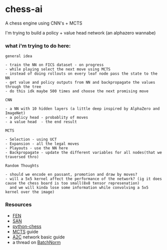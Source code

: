 # chess-ai

A chess engine using CNN's + MCTS

I'm trying to build a policy + value head network (an alphazero wannabe)

### what i'm trying to do here:

    general idea

    - train the NN on FICS dataset - on progress
    - while playing select the next move using MCTS
    - instead of doing rollouts on every leaf node pass the state to the NN
    - get value and policy outputs from NN and backpropagate the values through the tree
    - do this idk maybe 500 times and choose the next promising move

    CNN
    
    - a NN with 10 hidden layers (a little deep inspired by AlphaZero and ImageNet)
    - a policy head - probablity of moves
    - a value head  - the end result

    MCTS
    
    - Selection - using UCT
    - Expansion - all the legal moves
    - Playouts - use the NN here
    - Backpropagate - update the different variables for all nodes(that we traversed thro)

    Random Thoughts

    - should we encode en passant, promotion and draw by moves?
    - will a 5x5 kernel affect the performance of the network? (ig it does cause the chess board is too small(8x8 tensor represenation) 
      and we will kinda lose some information while convolving a 5x5 kernel over the image)

### Resources

- [FEN](https://www.chess.com/terms/fen-chess)
- [SAN](https://www.chessprogramming.org/Algebraic_Chess_Notation#Standard_Algebraic_Notation_.28SAN.29)
- [python-chess](https://python-chess.readthedocs.io/en/latest/core.html)
- [MCTS](https://int8.io/monte-carlo-tree-search-beginners-guide/) guide
- [A2C](https://www.datahubbs.com/two-headed-a2c-network-in-pytorch/) network basic guide
- a thread on [BatchNorm](https://www.reddit.com/r/MachineLearning/comments/67gonq/d_batch_normalization_before_or_after_relu/)
